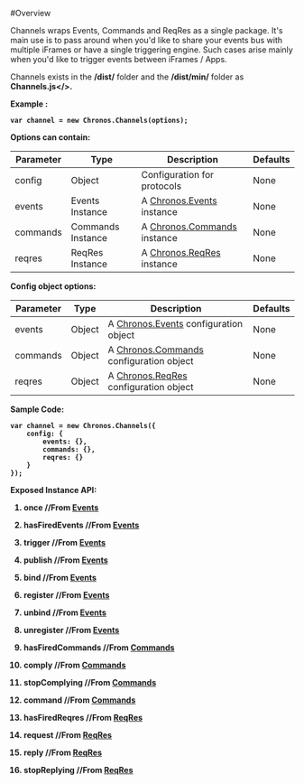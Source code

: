 #Overview

Channels wraps Events, Commands and ReqRes as a single package.
It's main use is to pass around when you'd like to share your events bus with multiple iFrames or have a single triggering engine.
Such cases arise mainly when you'd like to trigger events between iFrames / Apps.

Channels exists in the <b>/dist/</b> folder and the <b>/dist/min/</b> folder as <b>Channels.js</>.

Example :
```
var channel = new Chronos.Channels(options);
```

Options can contain:

| Parameter | Type | Description |  Defaults |
| ---       | ---  | ---         | ---       |
| config | Object | Configuration for protocols | None |
| events | Events Instance | A [Chronos.Events](Events.md) instance | None |
| commands | Commands Instance | A [Chronos.Commands](Commands.md) instance | None |
| reqres | ReqRes Instance | A [Chronos.ReqRes](ReqRes.md) instance | None |


Config object options:

| Parameter | Type | Description |  Defaults |
| ---       | ---  | ---         | ---       |
| events | Object | A [Chronos.Events](Events.md) configuration object| None |
| commands | Object | A [Chronos.Commands](Commands.md) configuration object| None |
| reqres | Object | A [Chronos.ReqRes](ReqRes.md) configuration object| None |


Sample Code:
```
var channel = new Chronos.Channels({
    config: {
        events: {},
        commands: {},
        reqres: {}
    }
});
```
Exposed Instance API:

1. once //From [Events](Events.md)

2. hasFiredEvents //From [Events](Events.md)

3. trigger //From [Events](Events.md)

4. publish //From [Events](Events.md)

5. bind //From [Events](Events.md)

6. register //From [Events](Events.md)

7. unbind //From [Events](Events.md)

8. unregister //From [Events](Events.md)

9. hasFiredCommands //From [Commands](Commands.md)

10. comply //From [Commands](Commands.md)

11. stopComplying //From [Commands](Commands.md)

12. command //From [Commands](Commands.md)

13. hasFiredReqres //From [ReqRes](ReqRes.md)

14. request //From [ReqRes](ReqRes.md)

15. reply //From [ReqRes](ReqRes.md)

16. stopReplying //From [ReqRes](ReqRes.md)

